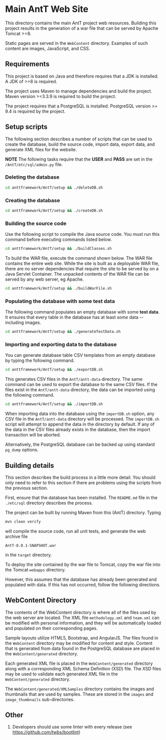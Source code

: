 
# Main AntT Web Site

This directory contains the main AntT project web resources.  Building
this project results in the generation of a war file that can be
served by Apache Tomcat >=8.

Static pages are served in the `WebContent` directory.  Examples of
such content are images, JavaScript, and CSS.

## Requirements

This project is based on Java and therefore requires that a JDK is
installed.  A JDK of >=8 is required.

The project uses Maven to manage dependencies and build the
project. Maven version >=3.3.9 is required to build the project.

The project requires that a PostgreSQL is installed.  PostgreSQL
version >= 9.4 is required by the project.


## Setup scripts

The following section describes a number of scripts that can be used
to create the database, build the source code, import data, export
data, and generate XML files for the website.

**NOTE** The following tasks require that the **USER** and **PASS**
  are set in the `/AntT/etc/sql/admin.py` file.


### Deleting the database

```bash
cd anttframework/AntT/setup && ./deleteDB.sh
```

### Creating the database

```bash
cd anttframework/AntT/setup && ./createDB.sh
```

### Building the source code

Use the following script to compile the Java source code.  You must
run this command before executing commands listed below.

```bash
cd anttframework/AntT/setup && ./buildClasses.sh
```

To build the WAR file, execute the command shown below. The WAR file
contains the entire web site.  While the site is built as a deployable
WAR file, there are no server dependencies that require the site to be
served by on a Java Servlet Container.  The unpacked contents of the
WAR file can be served by any web server, eg Apache.

```bash
cd anttframework/AntT/setup && ./buildWarFile.sh
```

### Populating the database with some **test data**

The following command populates an empty database with some **test
data**.  It ensures that every table in the database has at least
*some* data -- including images.

```bash
cd anttframework/AntT/setup && ./generateTestData.sh
```

### Importing and exporting data to the database

You can generate database table CSV templates from an empty database
by typing the following command.

```bash
cd anttframework/AntT/setup && ./exportDB.sh
```

This generates CSV files in the `AntT/antt-data` directory. The same
command can be used to export the database to the same CSV files.  If
the files exist in the `AntT/antt-data` directory, the data can be
imported using the following command.

```bash
cd anttframework/AntT/setup && ./importDB.sh
```

When importing data into the database using the `importDB.sh` option,
any CSV file in the `AntT/antt-data` directory will be processed.  The
`importDB.sh` script will attempt to append the data in the directory
by default.  If any of the data in the CSV files already exists in the
database, then the import transaction will be aborted.

Alternatively, the PostgreSQL database can be backed up using standard
`pg_dump` options.

## Building details

This section describes the build process in a little more detail.  You
should only need to refer to this section if there are problems using
the scripts from the previous section.

First, ensure that the database has been installed.  The `README.md`
file in the `./etc/sql` directory describes the process.

The project can be built by running Maven from this (AntT)
directory. Typing

```bash
mvn clean verify
```

will compile the source code, run all unit tests, and generate the web
archive file

```
AntT-0.0.1-SNAPSHOT.war
```

in the `target` directory.

To deploy the site contained by the war file to Tomcat, copy the war
file into the Tomcat `webapps` directory.

However, this assumes that the database has already been generated and
populated with data.  If this has not occurred, follow the following
directions.

## WebContent Directory

The contents of the WebContent directory is where all of the files
used by the web server are located.  The XML file `methodology.xml`
and `team.xml` can be modified with personal information, and they
will be automatically loaded and populated on their corresponding
pages.

Sample layouts utilize HTML5, Bootstrap, and AngularJS. The files
found in the `WebContent` directory may be modified for content and
style.  Content that is generated from data found in the PostgreSQL
database are placed in the `WebContent/generated` directory.

Each generated XML file is placed in the `WebContent/generated`
directory along with a corresponding XML Schema Definition (XSD) file.
The XSD files may be used to validate each generated XML file in the
`WebContent/generated` directory.

The `WebContent/generated/XMLSamples` directory contains the images
and thumbnails that are used by samples.  These are stored in the
`images` and `image_thumbnails` sub-directories.

## Other

1. Developers should use some linter with every release (see
   https://github.com/twbs/bootlint)


<!--  LocalWords:  mvn AntT WebContent CSS JDK PostgreSQL README md
 -->
<!--  LocalWords:  webapps AngularJS CSV cd anttframework antt py xml
 -->
<!--  LocalWords:  linter importDB XSD
 -->
